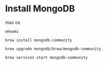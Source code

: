 # Install MongoDB

mac os

```text
whoami

brew install mongodb-community

brew upgrade mongodb/brew/mongodb-community

brew services start mongodb-community
```





